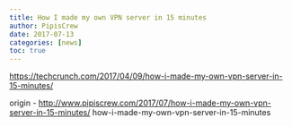 ```yaml
---
title: How I made my own VPN server in 15 minutes
author: PipisCrew
date: 2017-07-13
categories: [news]
toc: true
---
```


https://techcrunch.com/2017/04/09/how-i-made-my-own-vpn-server-in-15-minutes/

origin - http://www.pipiscrew.com/2017/07/how-i-made-my-own-vpn-server-in-15-minutes/ how-i-made-my-own-vpn-server-in-15-minutes